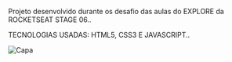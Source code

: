 Projeto desenvolvido durante os desafio das aulas do  EXPLORE da ROCKETSEAT STAGE 06..

TECNOLOGIAS USADAS:  HTML5, CSS3 E JAVASCRIPT..


![Capa](https://github.com/dantascrispim/gitfav-rocketseatdantas/assets/114705745/fd402fac-b4ff-42c7-9062-2f08a96d1901)
